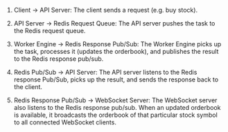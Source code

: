 1. Client → API Server:
   The client sends a request (e.g. buy stock).

2. API Server → Redis Request Queue:
   The API server pushes the task to the Redis request queue.

3. Worker Engine → Redis Response Pub/Sub:
   The Worker Engine picks up the task, processes it (updates the orderbook), and publishes the result to the Redis response pub/sub.

4. Redis Pub/Sub → API Server:
   The API server listens to the Redis response Pub/Sub, picks up the result, and sends the response back to the client.

5. Redis Response Pub/Sub → WebSocket Server:
   The WebSocket server also listens to the Redis response pub/sub. When an updated orderbook is available, it broadcasts the orderbook of that particular stock symbol to all connected WebSocket clients.